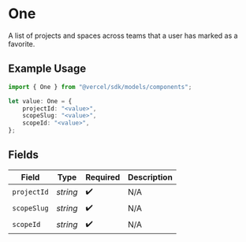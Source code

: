 # One

A list of projects and spaces across teams that a user has marked as a favorite.

## Example Usage

```typescript
import { One } from "@vercel/sdk/models/components";

let value: One = {
    projectId: "<value>",
    scopeSlug: "<value>",
    scopeId: "<value>",
};
```

## Fields

| Field              | Type               | Required           | Description        |
| ------------------ | ------------------ | ------------------ | ------------------ |
| `projectId`        | *string*           | :heavy_check_mark: | N/A                |
| `scopeSlug`        | *string*           | :heavy_check_mark: | N/A                |
| `scopeId`          | *string*           | :heavy_check_mark: | N/A                |